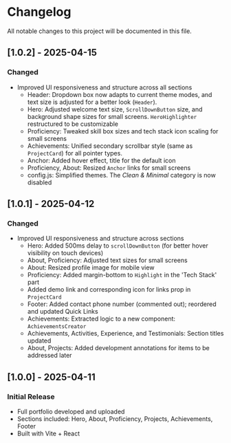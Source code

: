 # Changelog

All notable changes to this project will be documented in this file.

## [1.0.2] - 2025-04-15

### Changed

- Improved UI responsiveness and structure across all sections
  - Header: Dropdown box now adapts to current theme modes, and text size is adjusted for a better look (`Header`).
  - Hero: Adjusted welcome text size, `ScrollDownButton` size, and background shape sizes for small screens. `HeroHighlighter` restructured to be customizable
  - Proficiency: Tweaked skill box sizes and tech stack icon scaling for small screens
  - Achievements: Unified secondary scrollbar style (same as `ProjectCard`) for all pointer types.
  - Anchor: Added hover effect, title for the default icon
  - Proficiency, About: Resized `Anchor` links for small screens
  - config.js: Simplified themes. The _Clean & Minimal_ category is now disabled

## [1.0.1] - 2025-04-12

### Changed

- Improved UI responsiveness and structure across sections
  - Hero: Added 500ms delay to `scrollDownButton` (for better hover visibility on touch devices)
  - About, Proficiency: Adjusted text sizes for small screens
  - About: Resized profile image for mobile view
  - Proficiency: Added margin-bottom to `Highlight` in the 'Tech Stack' part
  - Added demo link and corresponding icon for links prop in `ProjectCard`
  - Footer: Added contact phone number (commented out); reordered and updated Quick Links
  - Achievements: Extracted logic to a new component: `AchievementsCreator`
  - Achievements, Activities, Experience, and Testimonials: Section titles updated
  - About, Projects: Added development annotations for items to be addressed later

## [1.0.0] - 2025-04-11

### Initial Release

- Full portfolio developed and uploaded
- Sections included: Hero, About, Proficiency, Projects, Achievements, Footer
- Built with Vite + React
